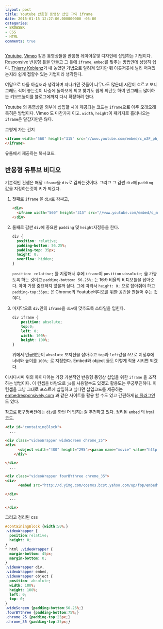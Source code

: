 ```yaml
---
layout: post
title: Youtube 반응형 동영상 삽입 그외 iframe
date: 2015-01-15 12:27:06.000000000 -05:00
categories:
- BROWSER
- CSS
- HTML
comments: true
---
```

[Youtube](http://youtube.com), [Vimeo](http://vimeo.com) 같은 동영상들을 반응형 레이아웃및 디자인에 삽입하는 기법이다.  Responsive 반응형 틀을 만들고 그 틀에 `iframe`, `embed`를 맞추는 방법인데 상당히 쉽다.  [Thierry Koblenz](http://alistapart.com/article/creating-intrinsic-ratios-for-video/)가 내 놓았던 기법으로 알려져 있지만 뭐 이곳저곳에 널리 퍼져있는지라 쉽게 접할수 있는 기법이라 생각된다.

여담으로 다들 아실꺼라 생각하며 지나가던 것들이 너무나도 많은데 시간이 흐르고 보니 그래도 적어 놓는것이 나중에 돌아보게 되고 찾기도 쉽게 되던듯 하여 안그래도 많이하는 키보드놀이를 블로그에까지 다시 확장하려 한다.

Youtube 의 동영상을 외부에 삽입할 시에 제공되는 코드는 `iframe`으로 아주 오래오래 묵혀온 방법이다. Vimeo 도 마찬가지 이고.  `width`, `height`이 패키지로 흘러나오는 `iframe`은 달갑지만은 않다. 

그렇게 가는 건지

```html
<iframe width="560" height="315" src="//www.youtube.com/embed/c_m2F_ph_uU" frameborder="0" allowfullscreen>
</iframe>
```

유튭에서 제공하는 복사코드.

## 반응형 유튜브 비디오

기본적인 컨셉은 해당 `iframe`을 `div`로 감싸는것이다. 그리고 그 감싼 `div`에 `padding` 값을 지정하는것이 키가 되겠다.

1. 첫째로 `iframe` 을 `div`로 감싸고,

    ```html
    <div>  
      <iframe width="560" height="315" src="//www.youtube.com/embed/c_m2F_ph_uU" frameborder="0" allowfullscreen></iframe>
    </div>
    ```

2. 둘째로 감싼 `div`에 중요한 `padding` 및 `height`지정등을 한다.

    ```css
    div {
      position: relative;
      padding-bottom: 56.25%;
      padding-top: 35px;
      height: 0;
      overflow: hidden;
    }
    ```
    `position: relative;` 를 지정해서 후에 `iframe`이 `position:absolute;` 을 가능토록 하는 것이고
    `padding-bottom: 56.25%;` 는 16:9 비율의 비디오틀을 잡아준다.  아마 가장 중요하지 않을까 싶다.
    그에 따라서 `height: 0;` 으로 잡아줘야 하고
    `padding-top:35px;` 은 Chrome의 Youtube비디오를 위한 공간을 만들어 주는 것이다.

3. 마지막으로 `div`안의 `iframe`을 `div`에 맞추도록 스타일을 입힌다.

    ```css
    div iframe {
        position: absolute;
        top:0;
        left: 0;
        width: 100%;
        height: 100%;
    }
    ```

    위에서 언급했듯이 `absolute` 포지션을 잡아주고 `top`과 `left`값을 `0`으로 지정후에 너비와 높이를 `100%;` 로 지정한다. Embed와 object 들도 이렇게 적용 시키면 되겠다.

아시다시피 위의 아이디어는 가장 기본적인 반응형 동영상 삽입을 위한 `iframe` 을 조작하는 방법이다.  이 컨셉을 바탕으로 `js`를 사용할수도 있겠고 활용도는 무궁무진하다.
이 컨셉을 그냥 그대로 포스트에 삽입하고 싶다면 삽입코드를 제공하는 [embedresponsively.com](http://embedresponsively.com) 과 같은 사이트를 활용 할 수도 있고 간편하게 [js 플러그인](http://gomakethings.com/using-fluidvids-js/)도 있다.

참고로 IE구형버전에는 `div`를 한번 더 입히는걸 추천하고 있다.
정리된 `embed` 의 `html` 코드.

```html
<div id="containingBlock">
  ...

<div class="videoWrapper wideScreen chrome_25">
<div>
      <object width="480" height="295"><param name="movie" value="http://www.youtube.com/v/mDRYnaajUcY&hl=en&fs=1" /><param name="allowFullScreen" value="true" /><param name="allowscriptaccess" value="always" /><embed src="http://www.youtube.com/v/mDRYnaajUcY&hl=en&fs=1" type="application/x-shockwave-flash" allowscriptaccess="always" allowfullscreen="true" width="480" height="295"></embed></object>
    </div>

</div>
  ...      

<div class="videoWrapper fourBYthree chrome_35">
<div>
      <embed src="http://d.yimg.com/cosmos.bcst.yahoo.com/up/fop/embedflv/swf/fop.swf?shareEnable=1&id=11795504&autoStart=0&infoEnable=0&shareEnable=0&prepanelEnable=1&carouselEnable=0&postpanelEnable=1" width="400" height="300" type="application/x-shockwave-flash"></embed></div>

</div>
  ...

</div>
```

그리고 정리된 css

```css
#containingBlock {width:50%;}
.videoWrapper {
  position:relative;
  height: 0;
}
* html .videoWrapper {
  margin-bottom: 45px;
  margin-bottom: 0;
}
.videoWrapper div,
.videoWrapper embed,
.videoWrapper object {
  position: absolute;
  width: 100%;
  height: 100%;
  left: 0;
  top: 0;
}
.wideScreen {padding-bottom:56.25%;}
.fourBYthree {padding-bottom:75%;}
.chrome_25 {padding-top:25px;}
.chrome_35 {padding-top:35px;}
```

